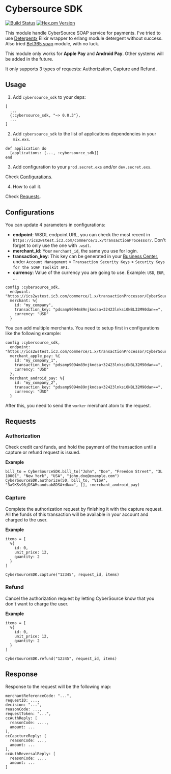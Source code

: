 # Cybersource SDK

[![Build Status](https://travis-ci.org/coletiv/cybersource-sdk.svg?branch=master)](https://travis-ci.org/coletiv/cybersource-sdk)
[![Hex.pm Version](http://img.shields.io/hexpm/v/cybersource_sdk.svg)](https://hex.pm/packages/cybersource_sdk)

This module handle CyberSource SOAP service for payments. I've tried to use [Detergentx](https://github.com/r-icarus/detergentex) Elixir wrapper to erlang module detergent without success. Also tried [Bet365 soap](https://github.com/bet365/soap/) module, with no luck.

This module only works for **Apple Pay** and **Android Pay**. Other systems will be added in the future.

It only supports 3 types of requests: Authorization, Capture and Refund.

## Usage

1. Add `cybersource_sdk` to your deps:

```
[
  ...
  {:cybersource_sdk, "~> 0.0.3"},
  ...
]
```

2. Add `cybersource_sdk` to the list of applications dependencies in your `mix.exs`.

```
def application do
  [applications: [..., :cybersource_sdk]]
end
```

3. Add configuration to your `prod.secret.exs` and/or `dev.secret.exs`.

Check [Configurations](#Configurations).

4. How to call it.

Check [Requests](#Requests).

## Configurations

You can update 4 parameters in configurations:

* **endpoint**: WSDL endpoint URL, you can check the most recent in `https://ics2wstest.ic3.com/commerce/1.x/transactionProcessor/`. Don't forget to only use the one with `.wsdl`.
* **merchant_id**: Your `merchant_id`, the same you use for login.
* **transaction_key**: This key can be generated in your [Business Center](https://ebctest.cybersource.com/ebctest/login/LoginProcess.do), under `Account Management` > `Transaction Security Keys` > `Security Keys for the SOAP Toolkit API`.
* **currency**: Value of the currency you are going to use. Example: `USD`, `EUR`, ...

```
config :cybersource_sdk,
  endpoint: "https://ics2wstest.ic3.com/commerce/1.x/transactionProcessor/CyberSourceTransaction_1.142.wsdl",
  merchant: %{
    id: "my_company",
    transaction_key: "pdsamp9094m89njkndsa+32423lnksi0NBL32M90dan==",
    currency: "USD"
  }
```

You can add multiple merchants. You need to setup first in configurations like the following example:

```
config :cybersource_sdk,
  endpoint: "https://ics2wstest.ic3.com/commerce/1.x/transactionProcessor/CyberSourceTransaction_1.142.wsdl",
  merchant_apple_pay: %{
    id: "my_company_1",
    transaction_key: "pdsamp9094m89njkndsa+32423lnksi0NBL32M90dan==",
    currency: "USD"
  },
  merchant_android_pay: %{
    id: "my_company_2",
    transaction_key: "pdsamp9094m89njkndsa+32423lnksi0NBL32M90dan==",
    currency: "USD"
  }
```

After this, you need to send the `worker` merchant atom to the request.

## Requests

### Authorization

Check credit card funds, and hold the payment of the transaction until a capture or refund request is issued.

**Example**
```
bill_to = CyberSourceSDK.bill_to("John", "Doe", "Freedom Street", "3L 10001", "New York", "USA", "john.doe@example.com")
CyberSourceSDK.authorize(50, bill_to, "VISA", "3a9KSs98jDSAMsandsab8DSA+dk==", [], :merchant_android_pay)
```

### Capture

Complete the authorization request by finishing it with the capture request. All the funds of this transaction will be available in your account and charged to the user.

**Example**
```
items = [
  %{
    id: 0,
    unit_price: 12,
    quantity: 2
  }
]

CyberSourceSDK.capture("12345", request_id, items)
```

### Refund

Cancel the authorization request by letting CyberSource know that you don't want to charge the user.

**Example**
```
items = [
  %{
    id: 0,
    unit_price: 12,
    quantity: 2
  }
]

CyberSourceSDK.refund("12345", request_id, items)
```

## Response

Response to the request will be the following map:

```
merchantReferenceCode: "...",
requestID: ...,
decision: "...",
reasonCode: ...,
requestToken: "...",
ccAuthReply: [
  reasonCode: ....,
  amount: ...
],
ccCapctureReply: [
  reasonCode: ...,
  amount: ...
],
ccAuthReversalReply: [
  reasonCode: ...,
  amount: ...
]
```
